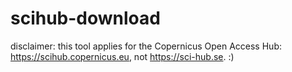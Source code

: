 # scihub-download

disclaimer: this tool applies for the Copernicus Open Access Hub: https://scihub.copernicus.eu, not https://sci-hub.se. :)


